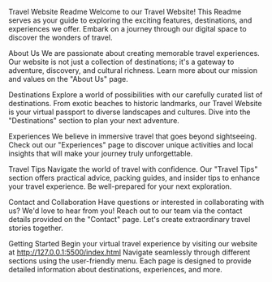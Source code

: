 Travel Website Readme Welcome to our Travel Website! This Readme serves as your guide to exploring the exciting features, destinations, and experiences we offer. Embark on a journey through our digital space to discover the wonders of travel.

About Us We are passionate about creating memorable travel experiences. Our website is not just a collection of destinations; it's a gateway to adventure, discovery, and cultural richness. Learn more about our mission and values on the "About Us" page.

Destinations Explore a world of possibilities with our carefully curated list of destinations. From exotic beaches to historic landmarks, our Travel Website is your virtual passport to diverse landscapes and cultures. Dive into the "Destinations" section to plan your next adventure.

Experiences We believe in immersive travel that goes beyond sightseeing. Check out our "Experiences" page to discover unique activities and local insights that will make your journey truly unforgettable.

Travel Tips Navigate the world of travel with confidence. Our "Travel Tips" section offers practical advice, packing guides, and insider tips to enhance your travel experience. Be well-prepared for your next exploration.

Contact and Collaboration Have questions or interested in collaborating with us? We'd love to hear from you! Reach out to our team via the contact details provided on the "Contact" page. Let's create extraordinary travel stories together.

Getting Started Begin your virtual travel experience by visiting our website at http://127.0.0.1:5500/index.html Navigate seamlessly through different sections using the user-friendly menu. Each page is designed to provide detailed information about destinations, experiences, and more.
